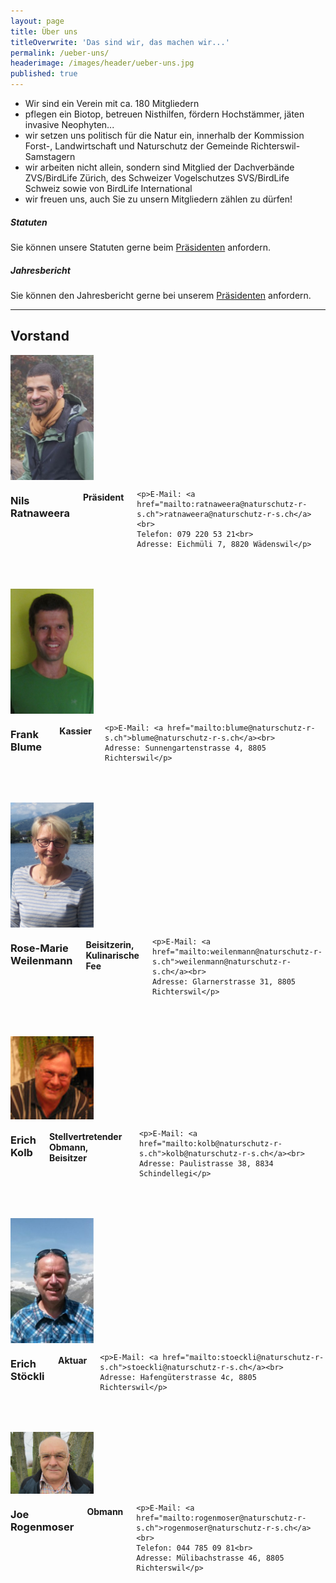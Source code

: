 ```yaml
---
layout: page
title: Über uns
titleOverwrite: 'Das sind wir, das machen wir...'
permalink: /ueber-uns/
headerimage: /images/header/ueber-uns.jpg
published: true
---
```


* Wir sind ein Verein mit ca. 180 Mitgliedern
* pflegen ein Biotop, betreuen Nisthilfen, fördern Hochstämmer, jäten invasive Neophyten...
* wir setzen uns politisch für die Natur ein, innerhalb der Kommission Forst-, Landwirtschaft und Naturschutz der Gemeinde Richterswil-Samstagern
* wir arbeiten nicht allein, sondern sind Mitglied der Dachverbände ZVS/BirdLife Zürich, des Schweizer Vogelschutzes SVS/BirdLife Schweiz sowie von BirdLife International
* wir freuen uns, auch Sie zu unsern Mitgliedern zählen zu dürfen!

##### Statuten

Sie können unsere Statuten gerne beim [Präsidenten][praesident-email] anfordern.

##### Jahresbericht

Sie können den Jahresbericht gerne bei unserem [Präsidenten][praesident-email] anfordern.

<hr>

## Vorstand

<div class="row" style="margin-bottom:50px;">
  <div class="large-2 columns">
    <img width="133" src="/images/ueber-uns/nils_ratnaweera.jpg"/>
  </div>
  <div class="large-10 columns">
    <h3>Nils Ratnaweera</h3>
    <h4>Präsident</h4>

    <p>E-Mail: <a href="mailto:ratnaweera@naturschutz-r-s.ch">ratnaweera@naturschutz-r-s.ch</a><br>
    Telefon: 079 220 53 21<br>
    Adresse: Eichmüli 7, 8820 Wädenswil</p>
  </div>
</div>

<div class="row" style="margin-bottom:50px;">
  <div class="large-2 columns">
    <img width="133" src="/images/ueber-uns/frank_blume.png"/>
  </div>
  <div class="large-10 columns">
      <h3>Frank Blume</h3>
      <h4>Kassier</h4>

    <p>E-Mail: <a href="mailto:blume@naturschutz-r-s.ch">blume@naturschutz-r-s.ch</a><br>
    Adresse: Sunnengartenstrasse 4, 8805 Richterswil</p>
  </div>
</div>

<div class="row" style="margin-bottom:50px;">
  <div class="large-2 columns">
    <img width="133" src="/images/ueber-uns/rose-marie_weilenmann.png"/>
  </div>
  <div class="large-10 columns">
      <h3>Rose-Marie Weilenmann</h3>
      <h4>Beisitzerin, Kulinarische Fee</h4>

    <p>E-Mail: <a href="mailto:weilenmann@naturschutz-r-s.ch">weilenmann@naturschutz-r-s.ch</a><br>
    Adresse: Glarnerstrasse 31, 8805 Richterswil</p>
  </div>
</div>

<div class="row" style="margin-bottom:50px;">
  <div class="large-2 columns">
    <img width="133" src="/images/ueber-uns/erich-kolb.jpg"/>
  </div>
  <div class="large-10 columns">
      <h3>Erich Kolb</h3>
      <h4>Stellvertretender Obmann, Beisitzer</h4>

    <p>E-Mail: <a href="mailto:kolb@naturschutz-r-s.ch">kolb@naturschutz-r-s.ch</a><br>
    Adresse: Paulistrasse 38, 8834 Schindellegi</p>
  </div>
</div>

<div class="row" style="margin-bottom:50px;">
  <div class="large-2 columns">
    <img width="133" src="/images/ueber-uns/erich_stoeckli.jpg"/>
  </div>
  <div class="large-10 columns">
      <h3>Erich Stöckli</h3>
      <h4>Aktuar</h4>

    <p>E-Mail: <a href="mailto:stoeckli@naturschutz-r-s.ch">stoeckli@naturschutz-r-s.ch</a><br>
    Adresse: Hafengüterstrasse 4c, 8805 Richterswil</p>
  </div>
</div>

<div class="row" style="margin-bottom:50px;">
  <div class="large-2 columns">
    <img width="133" src="/images/ueber-uns/joe.jpg"/>
  </div>
  <div class="large-10 columns">
      <h3>Joe Rogenmoser</h3>
      <h4>Obmann</h4>

    <p>E-Mail: <a href="mailto:rogenmoser@naturschutz-r-s.ch">rogenmoser@naturschutz-r-s.ch</a><br>
    Telefon: 044 785 09 81<br>
    Adresse: Mülibachstrasse 46, 8805 Richterswil</p>
  </div>
</div>


[praesident-email]: mailto:ratnaweera@naturschutz-r-s.ch
